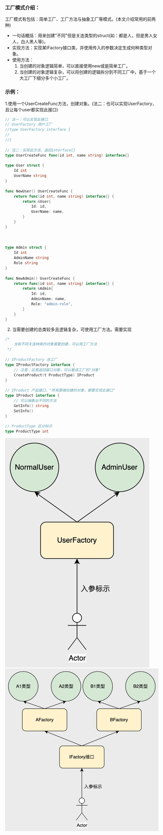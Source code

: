 ### 工厂模式介绍：
工厂模式有包括：简单工厂、工厂方法与抽象工厂等模式。(本文介绍常用的前两种)


- 一句话概括：用来创建"不同"但是关连类型的struct(如：都是人，但是男人女人，白人黑人等)。
- 实现方法：实现某IFactory接口类，并使用传入的参数决定生成何种类型对象。
- 使用方法：
    1. 当创建的对象逻辑简单，可以直接使用new或是简单工厂。
    2. 当创建的对象逻辑复杂，可以将创建的逻辑拆分到不同工厂中，基于一个大工厂下细分多个小工厂。
  
### 示例：
1.使用一个UserCreateFunc方法，创建对象。(法二：也可以实现UserFactory，且让每个user都实现此接口)
```go
// 法一：可以实现此接口
// UserFactory 用户工厂
//type UserFactory interface {
//
//}

// 法二：实现此方法，返回interface{}
type UserCreateFunc func(id int, name string) interface{}

type User struct {
	Id int
	UserName string
}

func NewUser() UserCreateFunc {
	return func(id int, name string) interface{} {
		return &User{
			Id: id,
			UserName: name,
		}
	}
}



type Admin struct {
	Id int
	AdminName string
	Role string
}

func NewAdmin() UserCreateFunc {
	return func(id int, name string) interface{} {
		return &Admin{
			Id: id,
			AdminName: name,
			Role: "admin-role",
		}
	}
}

```
2. 当需要创建的总类较多且逻辑复杂，可使用工厂方法。需要实现
```go
/*
	当有不同关连种类的对象需要创建，可以用工厂方法
 */

// IProductFactory 总工厂
type IProductFactory interface {
	// 注意：这里返回接口对象，可以看成工厂的"对象"
	CreateProduct(t ProductType) IProduct
}

// IProduct 产品接口，"所有要被创建的对象，都要实现此接口"
type IProduct interface {
	// 可以抽象出不同的方法
	GetInfo() string
	SetInfo()
}

// ProductType 区分标示
type ProductType int

```
![](https://github.com/StudyPlace-io/Golang-Design-Pattern-Demo/blob/feat_factory_method/image/simple_factory.jpg?raw=true)
![](https://github.com/StudyPlace-io/Golang-Design-Pattern-Demo/blob/feat_factory_method/image/factory_method.jpg?raw=true)

